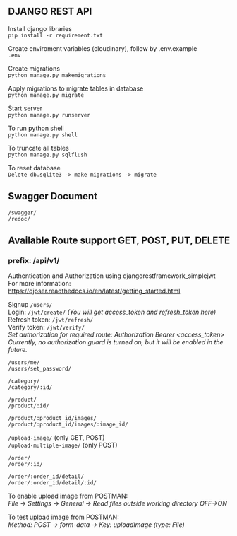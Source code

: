 ## DJANGO REST API

Install django libraries <br />
```pip install -r requirement.txt```

Create enviroment variables (cloudinary), follow by .env.example <br />
```.env```

Create migrations <br />
```python manage.py makemigrations```

Apply migrations to migrate tables in database <br />
```python manage.py migrate```

Start server <br />
```python manage.py runserver```

To run python shell <br />
```python manage.py shell```

To truncate all tables <br />
```python manage.py sqlflush```

To reset database <br />
```Delete db.sqlite3 -> make migrations -> migrate```

## Swagger Document

```/swagger/```<br />
```/redoc/```<br />

## Available Route support GET, POST, PUT, DELETE
### prefix: /api/v1/

Authentication and Authorization using djangorestframework_simplejwt<br />
For more information: https://djoser.readthedocs.io/en/latest/getting_started.html

Signup ```/users/```<br />
Login: ```/jwt/create/``` *(You will get access_token and refresh_token here)*<br />
Refresh token: ```/jwt/refresh/```<br />
Verify token: ```/jwt/verify/```<br />
*Set authorization for required route: Authorization Bearer <access_token>*<br />
*Currently, no authorization guard is turned on, but it will be enabled in the future.*

```/users/me/```<br />
```/users/set_password/```<br />

```/category/```<br />
```/category/:id/```<br />

```/product/```<br />
```/product/:id/```<br />

```/product/:product_id/images/```<br />
```/product/:product_id/images/:image_id/```<br />

```/upload-image/``` (only GET, POST)<br />
```/upload-multiple-image/``` (only POST)<br />

```/order/```<br />
```/order/:id/```<br />

```/order/:order_id/detail/```<br />
```/order/:order_id/detail/:id/```<br />

To enable upload image from POSTMAN: <br />
*File -> Settings -> General -> Read files outside working directory OFF->ON*<br />

To test upload image from POSTMAN: <br />
*Method: POST -> form-data -> Key: uploadImage (type: File)*